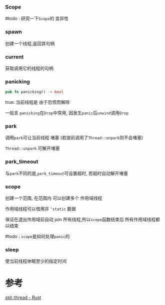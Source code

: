 

### Scope
#todo : 研究一下`Scope`的 变异性 

### spawn
创建一个线程,返回其句柄

### current
获取调用它的线程的句柄

### panicking
```rust
pub fn panicking() -> bool
```
true: 当前线程是 由于恐慌而解除

一般言 `panicking`在`Drop`中常用, 因发生`panic`后`unwind`调用`Drop`

### park
调用`park`可让当前线程 堵塞 (若提前调用了`Thread::unpark`则不会堵塞)

`Thread::unpark` 可解开堵塞
### park_timeout
与`park`不同的是,`park_timeout`可设置超时, 若超时自动解开堵塞

### scope
创建一个范围, 在范围内 可以创建多个 作用域线程

作用域线程可以借用非 `'static` 数据

保证在退出作用域前自动 join 所有线程,所以`scope`函数结束后 所有作用域线程都以结束

#todo : `scope`是如何处理`panic`的
### sleep
使当前线程休眠至少的指定时间


# 参考
[std::thread - Rust](https://doc.rust-lang.org/std/thread/index.html)
